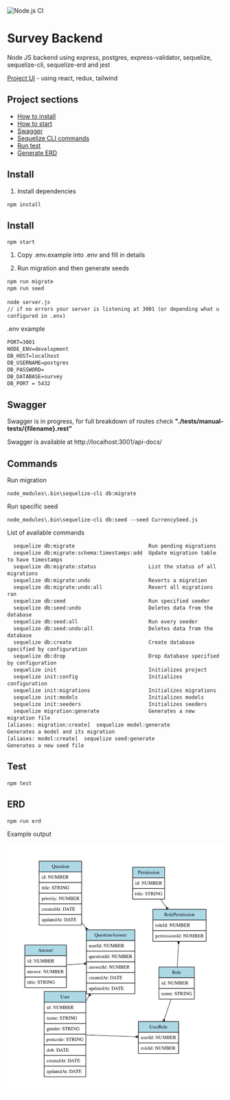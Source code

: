 ![Node.js CI](https://github.com/lyubo-velikoff/survey-backend/workflows/Node.js%20CI/badge.svg?branch=master)

# Survey Backend

Node JS backend using express, postgres, express-validator, sequelize, sequelize-cli, sequelize-erd and jest

[Project UI](https://github.com/lyubo-velikoff/survey-ui) - using react, redux, tailwind

## Project sections

- [How to install](#Install)
- [How to start](#Start)
- [Swagger](#Swagger)
- [Sequelize CLI commands](#Commands)
- [Run test](#Test)
- [Generate ERD](#ERD)

## Install

1. Install dependencies
```
npm install
```

## Install

```
npm start
```

1. Copy .env.example into .env and fill in details

1. Run migration and then generate seeds
```
npm run migrate
npm run seed

node server.js
// if no errors your server is listening at 3001 (or depending what u configured in .env)
```

.env example
```
PORT=3001
NODE_ENV=development
DB_HOST=localhost
DB_USERNAME=postgres
DB_PASSWORD=
DB_DATABASE=survey
DB_PORT = 5432
```

## Swagger 

Swagger is in progress, for full breakdown of routes check **"./tests/manual-tests/{filename}.rest"**

Swagger is available at http://localhost:3001/api-docs/


## Commands

Run migration
```
node_modules\.bin\sequelize-cli db:migrate
```

Run specific seed
```
node_modules\.bin\sequelize-cli db:seed --seed CurrencySeed.js
```

List of available commands
```
  sequelize db:migrate                        Run pending migrations
  sequelize db:migrate:schema:timestamps:add  Update migration table to have timestamps
  sequelize db:migrate:status                 List the status of all migrations
  sequelize db:migrate:undo                   Reverts a migration
  sequelize db:migrate:undo:all               Revert all migrations ran
  sequelize db:seed                           Run specified seeder
  sequelize db:seed:undo                      Deletes data from the database
  sequelize db:seed:all                       Run every seeder
  sequelize db:seed:undo:all                  Deletes data from the database
  sequelize db:create                         Create database specified by configuration
  sequelize db:drop                           Drop database specified by configuration
  sequelize init                              Initializes project
  sequelize init:config                       Initializes configuration
  sequelize init:migrations                   Initializes migrations
  sequelize init:models                       Initializes models
  sequelize init:seeders                      Initializes seeders
  sequelize migration:generate                Generates a new migration file                                                                                                                         [aliases: migration:create]  sequelize model:generate                    Generates a model and its migration                                                                                                                        [aliases: model:create]  sequelize seed:generate                     Generates a new seed file 
```

## Test

```
npm test
```

## ERD

```
npm run erd
```

Example output

![Survey ERD](./erd.svg)
